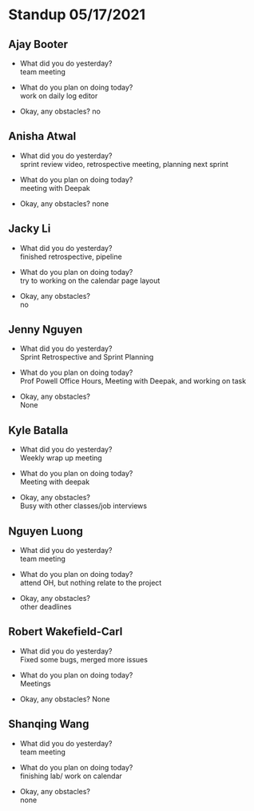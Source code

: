 # Standup 05/17/2021

## **Ajay Booter**

- What did you do yesterday?  
  team meeting

- What do you plan on doing today?  
  work on daily log editor

- Okay, any obstacles? no

## **Anisha Atwal**

- What did you do yesterday?  
  sprint review video, retrospective meeting, planning next sprint

- What do you plan on doing today?  
  meeting with Deepak

- Okay, any obstacles? none

## **Jacky Li**

- What did you do yesterday?  
  finished retrospective, pipeline

- What do you plan on doing today?  
  try to working on the calendar page layout

- Okay, any obstacles?  
  no

## **Jenny Nguyen**

- What did you do yesterday?  
  Sprint Retrospective and Sprint Planning

- What do you plan on doing today?  
  Prof Powell Office Hours, Meeting with Deepak, and working on task

- Okay, any obstacles?  
  None

## **Kyle Batalla**

- What did you do yesterday?  
  Weekly wrap up meeting

- What do you plan on doing today?  
  Meeting with deepak

- Okay, any obstacles?  
  Busy with other classes/job interviews

## **Nguyen Luong**

- What did you do yesterday?  
  team meeting

- What do you plan on doing today?  
  attend OH, but nothing relate to the project

- Okay, any obstacles?  
  other deadlines

## **Robert Wakefield-Carl**

- What did you do yesterday?  
  Fixed some bugs, merged more issues

- What do you plan on doing today?  
  Meetings

- Okay, any obstacles? None

## **Shanqing Wang**

- What did you do yesterday?  
  team meeting

- What do you plan on doing today?  
  finishing lab/ work on calendar

- Okay, any obstacles?  
  none
